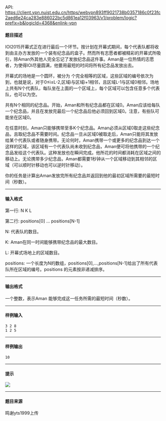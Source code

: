 API: https://client.vpn.nuist.edu.cn/https/webvpn893ff9021738b0357186c0f23fc2aed6e24ca283e886022bc5d861ea12f03963/v1/problem/logic?prefix=b&logicId=4368&enlink-vpn

#### 题目描述

IOI2015开幕式正在进行最后一个环节。按计划在开幕式期间，每个代表队都将收到由主办方发放的一个装有纪念品的盒子。然而所有志愿者都被精彩的开幕式所吸引，除Aman外其他人完全忘记了发放纪念品这件事。Aman是一位热情的志愿者，为使得IOI尽量圆满，他要用最短的时间将所有纪念品发放出去。

开幕式的场地是一个圆环，被分为 个完全相等的区域，这些区域的编号依次为 到，也就是说，对于0≤i≤L-2,区域i与区域i+1相邻，且区域L-1与区域0相邻。场地上共有N个代表队，每队坐在上面的一个区域上，每个区域可以包含任意多个代表队，也可以为空。

共有N个相同的纪念品。开始，Aman和所有纪念品都在区域0。Aman应该给每队一个纪念品，并且在发放完最后一个纪念品后他必须回到区域0。注意，有些队可能坐在区域0。

在任意时刻，Aman只能够携带至多K个纪念品。Aman必须从区域0取走这些纪念品，且取纪念品不需要时间。纪念品一旦从区域0被取走后，Aman只能将其发放给某个代表队或者随身携带。无论何时，Aman携带一个或更多的纪念品到达一个这样的区域，该区域有一个代表队尚未收到纪念品，Aman便可将他携带的一个纪念品发给这个代表队。这种发放也在瞬间完成。他所花的时间都消耗在区域之间的移动上。无论携带多少纪念品，Aman都需要1秒钟从一个区域移动到其相邻的区域（可以顺时针移动也可以逆时针移动）。

你的任务是计算出Aman发放完所有纪念品并返回到他的最初区域所需要的最短时间（秒数）。  

---

#### 输入格式

第一行: N K L

第二行: positions\[0\] … positions\[N-1\]

N: 代表队的数目。

K: Aman在同一时间能够携带纪念品的最大数目。

L: 开幕式场地上的区域数目。

positions: 一个长度为N的数组，positions\[0\],...,positions\[N-1\]给出了所有代表队所在区域的编号。positions 的元素按非递减排序。  

---

#### 输出格式

一个整数，表示Aman 能够完成这一任务所需的最短时间（秒数）。  

---

#### 样例输入
```
3 2 8
1 2 5
```

---

#### 样例输出
```
10
```

---

#### 提示

![](../file/4368_0.gif)

---

#### 题目来源

鸣谢yts1999上传